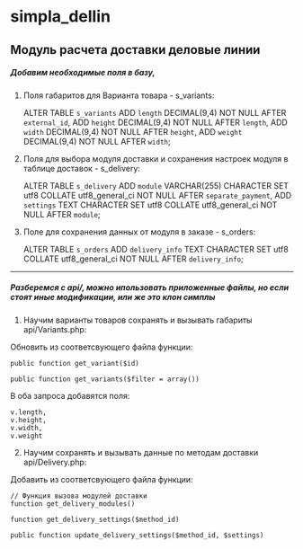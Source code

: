 # simpla_dellin
## Модуль расчета доставки деловые линии


##### Добавим необходимые поля в базу,


1. Поля габаритов для Варианта товара - s_variants:

    ALTER TABLE `s_variants`
        ADD `length` DECIMAL(9,4) NOT NULL AFTER `external_id`,
        ADD `height` DECIMAL(9,4) NOT NULL AFTER `length`,
        ADD `width` DECIMAL(9,4) NOT NULL AFTER `height`,
        ADD `weight` DECIMAL(9,4) NOT NULL AFTER `width`;

2. Поля для выбора модуля доставки и сохранения настроек модуля в таблице доставок - s_delivery:

    ALTER TABLE `s_delivery`
        ADD `module` VARCHAR(255) CHARACTER SET utf8 COLLATE utf8_general_ci NOT NULL AFTER `separate_payment`,
        ADD `settings` TEXT CHARACTER SET utf8 COLLATE utf8_general_ci NOT NULL AFTER `module`;

3. Поле для сохранения данных от модуля в заказе - s_orders:

    ALTER TABLE `s_orders`
        ADD `delivery_info` TEXT CHARACTER SET utf8 COLLATE utf8_general_ci NOT NULL AFTER `delivery_info`;

---

##### Разберемся с api/, можно ипользовать приложенные файлы, но если стоят иные модификации, или же это клон симплы

1. Научим варианты товаров сохранять и вызывать габариты api/Variants.php:

Обновить из соответсвующего файла функции:

    public function get_variant($id)

    public function get_variants($filter = array())

В оба запроса добавятся поля:

    v.length,
    v.height,
    v.width,
    v.weight


2. Научим сохранять и вызывать данные по методам доставки api/Delivery.php:

Добавить из соответсвующего файла функции:

    // Функция вызова модулей доставки
	function get_delivery_modules()

	function get_delivery_settings($method_id)

	public function update_delivery_settings($method_id, $settings)
